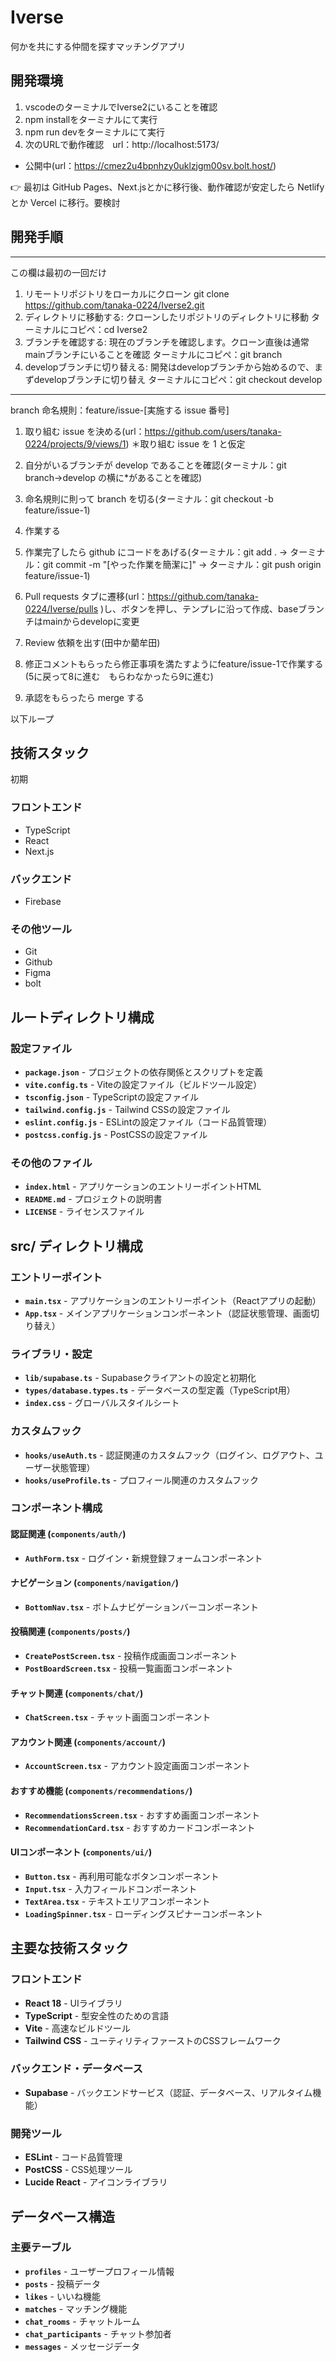 # Iverse

何かを共にする仲間を探すマッチングアプリ

## 開発環境

1. vscodeのターミナルでIverse2にいることを確認
2. npm installをターミナルにて実行
3. npm run devをターミナルにて実行
4. 次のURLで動作確認　url：http://localhost:5173/

- 公開中(url：https://cmez2u4bpnhzy0uklzjgm00sv.bolt.host/)

👉 最初は GitHub Pages、Next.jsとかに移行後、動作確認が安定したら Netlify とか Vercel に移行。要検討

## 開発手順

--------
この欄は最初の一回だけ

1. リモートリポジトリをローカルにクローン
   git clone https://github.com/tanaka-0224/Iverse2.git
2. ディレクトリに移動する: クローンしたリポジトリのディレクトリに移動
   ターミナルにコピペ：cd Iverse2
3. ブランチを確認する: 現在のブランチを確認します。クローン直後は通常mainブランチにいることを確認
   ターミナルにコピペ：git branch
4. developブランチに切り替える: 開発はdevelopブランチから始めるので、まずdevelopブランチに切り替え
   ターミナルにコピペ：git checkout develop
--------
branch 命名規則：feature/issue-[実施する issue 番号]

1. 取り組む issue を決める(url：https://github.com/users/tanaka-0224/projects/9/views/1)
   ＊取り組む issue を 1 と仮定

2. 自分がいるブランチが develop であることを確認(ターミナル：git branch→develop の横に*があることを確認)

3. 命名規則に則って branch を切る(ターミナル：git checkout -b feature/issue-1)

4. 作業する

5. 作業完了したら github にコードをあげる(ターミナル：git add . → ターミナル：git commit -m "[やった作業を簡潔に]" → ターミナル：git push origin feature/issue-1)

6. Pull requests タブに遷移(url：https://github.com/tanaka-0224/Iverse/pulls )し、ボタンを押し、テンプレに沿って作成、baseブランチはmainからdevelopに変更

8. Review 依頼を出す(田中か藺牟田)

8. 修正コメントもらったら修正事項を満たすようにfeature/issue-1で作業する(5に戻って8に進む　もらわなかったら9に進む)

9. 承認をもらったら merge する

以下ループ

## 技術スタック

初期

### フロントエンド
* TypeScript
* React
* Next.js
### バックエンド
* Firebase
### その他ツール
* Git
* Github
* Figma
* bolt

## ルートディレクトリ構成

### 設定ファイル
- **`package.json`** - プロジェクトの依存関係とスクリプトを定義
- **`vite.config.ts`** - Viteの設定ファイル（ビルドツール設定）
- **`tsconfig.json`** - TypeScriptの設定ファイル
- **`tailwind.config.js`** - Tailwind CSSの設定ファイル
- **`eslint.config.js`** - ESLintの設定ファイル（コード品質管理）
- **`postcss.config.js`** - PostCSSの設定ファイル

### その他のファイル
- **`index.html`** - アプリケーションのエントリーポイントHTML
- **`README.md`** - プロジェクトの説明書
- **`LICENSE`** - ライセンスファイル

## src/ ディレクトリ構成

### エントリーポイント
- **`main.tsx`** - アプリケーションのエントリーポイント（Reactアプリの起動）
- **`App.tsx`** - メインアプリケーションコンポーネント（認証状態管理、画面切り替え）

### ライブラリ・設定
- **`lib/supabase.ts`** - Supabaseクライアントの設定と初期化
- **`types/database.types.ts`** - データベースの型定義（TypeScript用）
- **`index.css`** - グローバルスタイルシート

### カスタムフック
- **`hooks/useAuth.ts`** - 認証関連のカスタムフック（ログイン、ログアウト、ユーザー状態管理）
- **`hooks/useProfile.ts`** - プロフィール関連のカスタムフック

### コンポーネント構成

#### 認証関連 (`components/auth/`)
- **`AuthForm.tsx`** - ログイン・新規登録フォームコンポーネント

#### ナビゲーション (`components/navigation/`)
- **`BottomNav.tsx`** - ボトムナビゲーションバーコンポーネント

#### 投稿関連 (`components/posts/`)
- **`CreatePostScreen.tsx`** - 投稿作成画面コンポーネント
- **`PostBoardScreen.tsx`** - 投稿一覧画面コンポーネント

#### チャット関連 (`components/chat/`)
- **`ChatScreen.tsx`** - チャット画面コンポーネント

#### アカウント関連 (`components/account/`)
- **`AccountScreen.tsx`** - アカウント設定画面コンポーネント

#### おすすめ機能 (`components/recommendations/`)
- **`RecommendationsScreen.tsx`** - おすすめ画面コンポーネント
- **`RecommendationCard.tsx`** - おすすめカードコンポーネント

#### UIコンポーネント (`components/ui/`)
- **`Button.tsx`** - 再利用可能なボタンコンポーネント
- **`Input.tsx`** - 入力フィールドコンポーネント
- **`TextArea.tsx`** - テキストエリアコンポーネント
- **`LoadingSpinner.tsx`** - ローディングスピナーコンポーネント

## 主要な技術スタック

### フロントエンド
- **React 18** - UIライブラリ
- **TypeScript** - 型安全性のための言語
- **Vite** - 高速なビルドツール
- **Tailwind CSS** - ユーティリティファーストのCSSフレームワーク

### バックエンド・データベース
- **Supabase** - バックエンドサービス（認証、データベース、リアルタイム機能）

### 開発ツール
- **ESLint** - コード品質管理
- **PostCSS** - CSS処理ツール
- **Lucide React** - アイコンライブラリ

## データベース構造

### 主要テーブル
- **`profiles`** - ユーザープロフィール情報
- **`posts`** - 投稿データ
- **`likes`** - いいね機能
- **`matches`** - マッチング機能
- **`chat_rooms`** - チャットルーム
- **`chat_participants`** - チャット参加者
- **`messages`** - メッセージデータ
